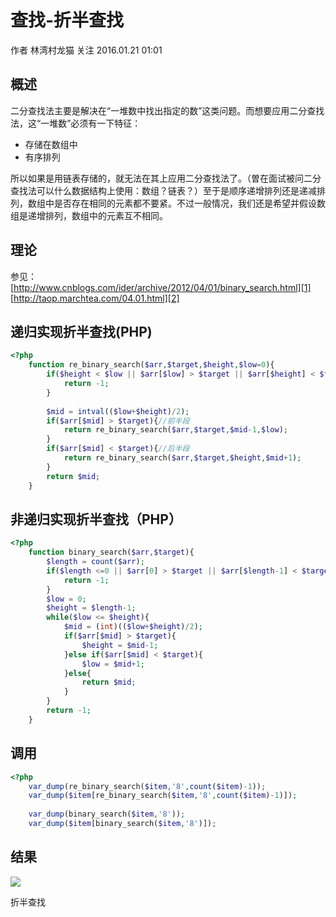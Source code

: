 # 查找-折半查找

 作者  林湾村龙猫 关注 2016.01.21 01:01  

## **概述**

二分查找法主要是解决在“一堆数中找出指定的数”这类问题。而想要应用二分查找法，这“一堆数”必须有一下特征：

* 存储在数组中
* 有序排列

所以如果是用链表存储的，就无法在其上应用二分查找法了。（曽在面试被问二分查找法可以什么数据结构上使用：数组？链表？）至于是顺序递增排列还是递减排列，数组中是否存在相同的元素都不要紧。不过一般情况，我们还是希望并假设数组是递增排列，数组中的元素互不相同。

## **理论**

参见：  
[http://www.cnblogs.com/ider/archive/2012/04/01/binary_search.html][1]  
[http://taop.marchtea.com/04.01.html][2]

## **递归实现折半查找(PHP)**

```php
<?php
    function re_binary_search($arr,$target,$height,$low=0){
        if($height < $low || $arr[$low] > $target || $arr[$height] < $target){
            return -1;
        }
    
        $mid = intval(($low+$height)/2);
        if($arr[$mid] > $target){//前半段
            return re_binary_search($arr,$target,$mid-1,$low);
        }
        if($arr[$mid] < $target){//后半段
            return re_binary_search($arr,$target,$height,$mid+1);
        }
        return $mid;
    }
```

## **非递归实现折半查找（PHP）**

```php
<?php
    function binary_search($arr,$target){
        $length = count($arr);
        if($length <=0 || $arr[0] > $target || $arr[$length-1] < $target){
            return -1;
        }
        $low = 0;
        $height = $length-1;
        while($low <= $height){
            $mid = (int)(($low+$height)/2);
            if($arr[$mid] > $target){
                $height = $mid-1;
            }else if($arr[$mid] < $target){
                $low = $mid+1;
            }else{
                return $mid;
            }
        }
        return -1;
    }
```

## **调用**

```php
<?php
    var_dump(re_binary_search($item,'8',count($item)-1));
    var_dump($item[re_binary_search($item,'8',count($item)-1)]);
    
    var_dump(binary_search($item,'8'));
    var_dump($item[binary_search($item,'8')]);
```

## **结果**

![][3]



折半查找


[1]: http://www.cnblogs.com/ider/archive/2012/04/01/binary_search.html
[2]: http://taop.marchtea.com/04.01.html
[3]: ./img/301894-b0b139ddc006b977.png